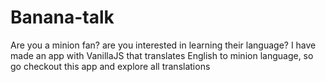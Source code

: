 # Banana-talk
Are you a minion fan? are you interested in learning their language? I have made an app with VanillaJS that translates English to minion language, so go checkout this app and explore all translations
